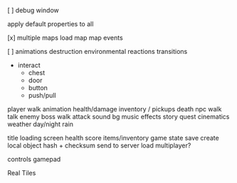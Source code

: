 [ ] debug window

apply default properties to all

[x] multiple maps
    load map
    map events

[ ] animations
    destruction
    environmental
    reactions
    transitions

- interact
    * chest
    * door
    * button
    * push/pull

player
    walk animation
    health/damage
    inventory / pickups
    death
npc
    walk
    talk
enemy
    boss
    walk
    attack
sound
    bg music
    effects
story
    quest
    cinematics
weather
    day/night
    rain

title
loading screen
health
score
items/inventory
game state
    save
        create local object
        hash + checksum
        send to server
    load
multiplayer?

controls
    gamepad


Real Tiles